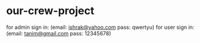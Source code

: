 # our-crew-project
for admin sign in: (email: ishrak@yahoo.com pass: qwertyu)
for user sign in: (email: tanim@gmail.com pass: 12345678)